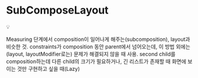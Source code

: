 # SubComposeLayout

<aside>
💡

Measuring 단계에서 composition이 일어나게 해주는(subcomposition), layout과 비슷한 것.
constraints가 composition 동안 parent에서 넘어오는데, 이 방법 외에는(layout, layoutModifier로는) 문제가 해결되지 않을 때 사용.
second child를 composition하는데 다른 child의 크기가 필요하거나, 긴 리스트가 존재할 때 화면에 보이는 것만 구현하고 싶을 때(Lazy)

</aside>